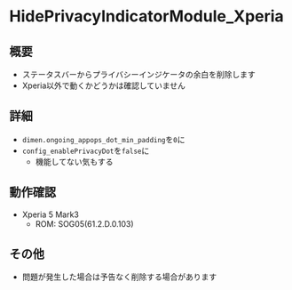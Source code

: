 # HidePrivacyIndicatorModule_Xperia

## 概要
- ステータスバーからプライバシーインジケータの余白を削除します
- Xperia以外で動くかどうかは確認していません

## 詳細
- `dimen.ongoing_appops_dot_min_padding`を`0`に
- `config_enablePrivacyDot`を`false`に
  - 機能してない気もする

## 動作確認
- Xperia 5 Mark3
  - ROM: SOG05(61.2.D.0.103)

## その他
- 問題が発生した場合は予告なく削除する場合があります